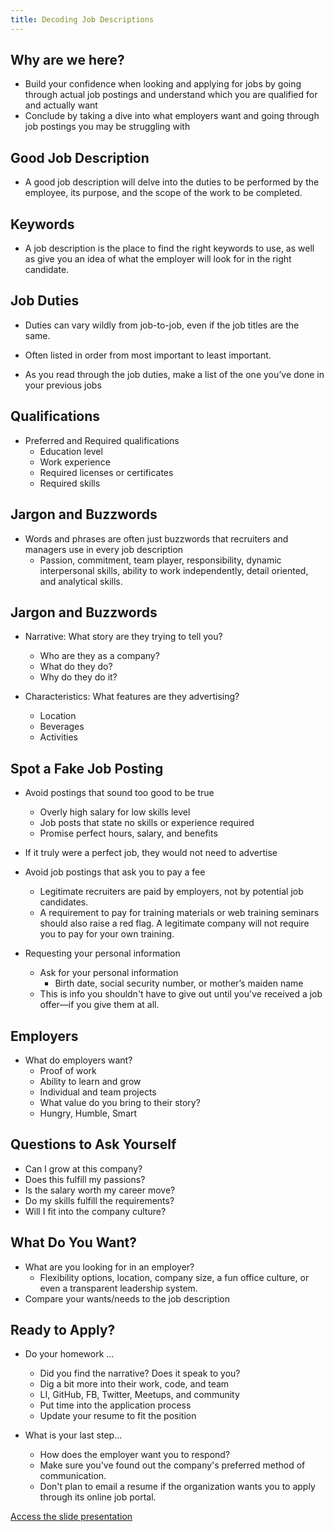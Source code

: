 ```yaml
---
title: Decoding Job Descriptions
---
```


## Why are we here?

- Build your confidence when looking and applying
  for jobs by going through actual job postings and
  understand which you are qualified for and
  actually want
- Conclude by taking a dive into what employers
  want and going through job postings you may be
  struggling with

## Good Job Description

- A good job description will delve into the duties to be performed by the employee, its purpose, and the scope of the work to be completed.

## Keywords

- A job description is the place to find the right keywords to use, as well as give you an idea of what the employer will look for in the right candidate.

## Job Duties

- Duties can vary wildly from job-to-job, even if the job titles are the same.

- Often listed in order from most important to least important.
 
- As you read through the job duties, make a list of the one you’ve done in your previous jobs


## Qualifications

- Preferred and Required qualifications
    - Education level
    - Work experience
    - Required licenses or certificates
    - Required skills

## Jargon and Buzzwords

- Words and phrases are often just buzzwords that recruiters and managers use in every job description
    - Passion, commitment, team player, responsibility, dynamic interpersonal skills, ability to work independently, detail oriented, and analytical skills.

## Jargon and Buzzwords

- Narrative: What story are they trying to tell you?
    - Who are they as a company?
    - What do they do?
    - Why do they do it?

- Characteristics: What features are they advertising?
    - Location
    - Beverages
    - Activities

## Spot a Fake Job Posting

- Avoid postings that sound too good to be true
    - Overly high salary for low skills level
    - Job posts that state no skills or experience required
    - Promise perfect hours, salary, and benefits

- If it truly were a perfect job, they would not need to advertise

- Avoid job postings that ask you to pay a fee
    - Legitimate recruiters are paid by employers, not by potential job candidates. 
    - A requirement to pay for training materials or web training seminars should also raise a red flag. A legitimate company will not require you to pay for your own training.

- Requesting your personal information
    - Ask for your personal information
        - Birth date, social security number, or mother’s maiden name
    - This is info you shouldn't have to give out until you've received a job offer—if you give them at all.

## Employers

- What do employers want?
    - Proof of work 
    - Ability to learn and grow
    - Individual and team projects
    - What value do you bring to their story?
    - Hungry, Humble, Smart

## Questions to Ask Yourself

- Can I grow at this company?
- Does this fulfill my passions?
- Is the salary worth my career move?
- Do my skills fulfill the requirements?
- Will I fit into the company culture?

## What Do You Want?
- What are you looking for in an employer? 
    - Flexibility options, location, company size, a fun office culture, or even a transparent leadership system. 
- Compare your wants/needs to the job description

## Ready to Apply?

- Do your homework ...
    - Did you find the narrative? Does it speak to you?
    - Dig a bit more into their work, code, and team
    - LI, GitHub, FB, Twitter, Meetups, and community
    - Put time into the application process
    - Update your resume to fit the position

- What is your last step... 
    - How does the employer want you to respond?
    - Make sure you've found out the company's preferred method of communication.
    - Don't plan to email a resume if the organization wants you to apply through its online job portal.

[Access the slide presentation](./assets/decoding-job-descriptions.pdf)
